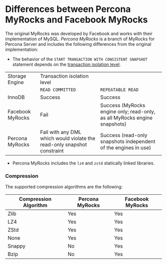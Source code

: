 # Differences between Percona MyRocks and Facebook MyRocks

The original MyRocks was developed by Facebook
and works with their implementation of MySQL.
*Percona MyRocks* is a branch of MyRocks for Percona Server
and includes the following differences from the original implementation:


* The behavior of the `START TRANSACTION WITH CONSISTENT SNAPSHOT` statement
depends on the [transaction isolation level](https://dev.mysql.com/doc/refman/5.7/en/innodb-transaction-isolation-levels.html).

|                  |                                                                         |                                                                           |
|-------------------|---------------------|---------------------------------|
| Storage Engine   | Transaction isolation level                                             |                                                                           |
|                  | `READ COMMITTED`  | `REPEATABLE READ`  |
| InnoDB           | Success                                                                 | Success                                                                   |
| Facebook MyRocks | Fail                                                                    | Success (MyRocks engine only; read-only, as all MyRocks engine snapshots) |
| Percona MyRocks  | Fail with any DML which would violate the read-only snapshot constraint | Success (read-only snapshots independent of the engines in use)           |

* Percona MyRocks includes the `lz4` and `zstd`
statically linked libraries.

### Compression

The supported compression algorithms are the following:

| Compression Algorithm | Percona MyRocks | Facebook MyRocks |
|-----------------------|-----------------|------------------|
| Zlib                  | Yes             | Yes              |
| LZ4                   | Yes             | Yes              |
| ZStd                  | Yes             | Yes              |
| None                  | Yes             | Yes              |
| Snappy                | No              | Yes              |
| Bzip                  | No              | Yes              |